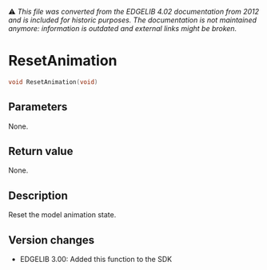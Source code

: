 :warning: _This file was converted from the EDGELIB 4.02 documentation from 2012 and is included for historic purposes. The documentation is not maintained anymore: information is outdated and external links might be broken._

# ResetAnimation


```c++
void ResetAnimation(void)
```

## Parameters
None.

## Return value
None.

## Description
Reset the model animation state.

## Version changes
- EDGELIB 3.00: Added this function to the SDK

